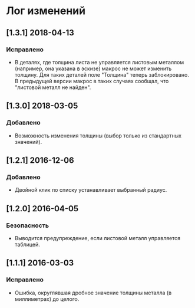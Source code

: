 ﻿# Лог изменений

[//]: # (YYYY-MM-DD)
[//]: # (Added, Changed, Deprecated, Removed, Fixed, Security)
[//]: # (Добавлено, Изменения, Устарело, Удалено, Исправлено, Безопасность)

## [1.3.1] 2018-04-13
### Исправлено
- В деталях, где толщина листа не управляется листовым металлом (например, она указана в эскизе) макрос не может изменить толщину. Для таких деталей поле "Толщина" теперь заблокировано. В предыдущей версии макрос в таких случаях сообщал, что "листовой металл не найден".

## [1.3.0] 2018-03-05
### Добавлено
- Возможность изменения толщины (выбор только из стандартных значений).

## [1.2.1] 2016-12-06
### Добавлено
- Двойной клик по списку устанавливает выбранный радиус.

## [1.2.0] 2016-04-05
### Безопасность
- Выводится предупреждение, если листовой металл управляется таблицей.

## [1.1.1] 2016-03-03
### Исправлено
- Ошибка, округлявшая дробное значение толщины металла (в миллиметрах) до целого.
